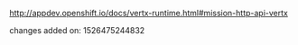 http://appdev.openshift.io/docs/vertx-runtime.html#mission-http-api-vertx

 
 changes added on: 1526475244832